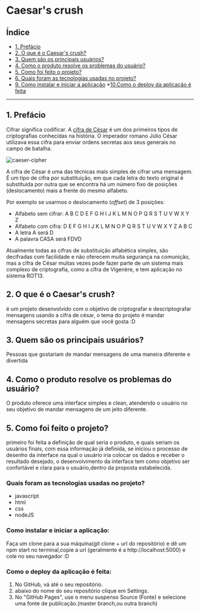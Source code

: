 # Caesar's crush 

## Índice

* [1. Prefácio](#1-prefácio)
* [2. O que é o Caesar's crush?](#2-O-que-é-o-Caesar's-crush?)
* [3.  Quem são os principais usuários?](#3-Quem-são-os-principais-usuários?)
* [4.  Como o produto resolve os problemas do usuário?](#4-Como-o-produto-resolve-os-problemas-do-usuário?)
* [5. Como foi feito o projeto?](#6-Como-foi-feito-o-projeto?)
* [6.  Quais foram as tecnologias usadas no projeto?](#7-Quais-foram-as-tecnologias-usadas-no-projeto)
* [9. Como instalar  e iniciar a aplicação](#9-Como-instalar-e-iniciar-a-aplicação:)
*[10.Como o deploy da  aplicação é feita](#10-Como-o-deploy-da-aplicação-é-feita:)
***

## 1. Prefácio

Cifrar significa codificar. A [cifra de
César](https://pt.wikipedia.org/wiki/Cifra_de_C%C3%A9sar) é um dos primeiros
tipos de criptografias conhecidas na história. O imperador romano Júlio César
utilizava essa cifra para enviar ordens secretas aos seus generais no campo de
batalha.

![caeser-cipher](https://user-images.githubusercontent.com/11894994/60990999-07ffdb00-a320-11e9-87d0-b7c291bc4cd1.png)

A cifra de César é uma das técnicas mais simples de cifrar uma mensagem. É um
tipo de cifra por substituição, em que cada letra do texto original é
substituida por outra que se encontra há um número fixo de posições
(deslocamento) mais a frente do mesmo alfabeto.

Por exemplo se usarmos o deslocamento (_offset_) de 3 posições:

* Alfabeto sem cifrar: A B C D E F G H I J K L M N O P Q R S T U V W X Y Z
* Alfabeto com cifra:  D E F G H I J K L M N O P Q R S T U V W X Y Z A B C
* A letra A será D
* A palavra CASA será FDVD

Atualmente todas as cifras de substituição alfabética simples, são decifradas
com facilidade e não oferecem muita segurança na comunição, mas a cifra de César
muitas vezes pode fazer parte de um sistema mais complexo de criptografia, como
a cifra de Vigenère, e tem aplicação no sistema ROT13.

## 2. O que é o Caesar's crush?

é um projeto desenvolvido com o objetivo de criptografar e descriptografar mensagens usando a cifra de césar, o tema do projeto é mandar mensagens secretas para alguém que você gosta :D

## 3. Quem são os principais usuários?
Pessoas que gostariam de mandar mensagens de uma maneira diferente e divertida

## 4. Como o produto resolve os problemas do usuário?

O produto oferece uma interface simples e clean, atendendo o usuário no  seu objetivo de mandar mensagens de um jeito diferente.

## 5. Como foi feito o projeto?
primeiro foi feita a definição de qual seria o produto, e quais seriam os usuários finais, com essa informação já definida, se iniciou o processo de desenho da interface  na qual o usuário iria colocar os dados e receber o resultado desejado, o desenvolvimento da interface tem como objetivo ser  confortável e clara para o usuário,dentro da proposta estabelecida.

### Quais foram as tecnologias usadas no projeto?

* javascript
* html
* css
* nodeJS


### Como instalar  e iniciar a aplicação:

Faça um clone para a sua máquina(git clone + url do repositório) e dê um npm start no terminal,copie a url (geralmente é a http://localhost:5000) e cole no seu navegador :D

### Como o deploy da  aplicação é feita:

1. No GitHub, vá até  o seu repositório.
2. abaixo do nome do seu repositório clique em Settings.
3. No "GitHub Pages", use o menu suspenso Source (Fonte) e selecione uma fonte de publicação.(master branch,ou outra branch)
